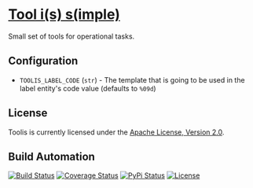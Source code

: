 # [Tool i(s) s(imple)](http://toolis.hive.pt)

Small set of tools for operational tasks.

## Configuration

* `TOOLIS_LABEL_CODE` (`str`) - The template that is going to be used in the label entity's code value (defaults to `%09d`)

## License

Toolis is currently licensed under the [Apache License, Version 2.0](http://www.apache.org/licenses/).

## Build Automation

[![Build Status](https://travis-ci.org/hivesolutions/toolis.svg?branch=master)](https://travis-ci.org/hivesolutions/toolis)
[![Coverage Status](https://coveralls.io/repos/hivesolutions/toolis/badge.svg?branch=master)](https://coveralls.io/r/hivesolutions/toolis?branch=master)
[![PyPi Status](https://img.shields.io/pypi/v/toolis.svg)](https://pypi.python.org/pypi/toolis)
[![License](https://img.shields.io/badge/license-Apache%202.0-blue.svg)](https://www.apache.org/licenses/)
